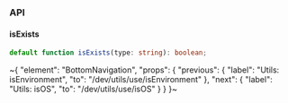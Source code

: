 

### API

#### isExists

```ts
default function isExists(type: string): boolean;
```


~{
  "element": "BottomNavigation",
  "props": {
    "previous": {
      "label": "Utils: isEnvironment",
      "to": "/dev/utils/use/isEnvironment"
    },
    "next": {
      "label": "Utils: isOS",
      "to": "/dev/utils/use/isOS"
    }
  }
}~